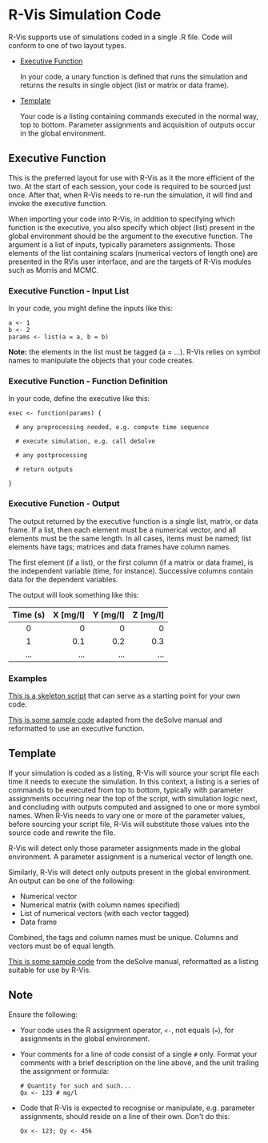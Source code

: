 # R-Vis Simulation Code

R-Vis supports use of simulations coded in a single .R file. Code will 
conform to one of two layout types.

* [Executive Function](#executive-function)
  
  In your code, a unary function is defined that runs the simulation and returns 
  the results in single object (list or matrix or data frame).

* [Template](#template)

  Your code is a listing containing commands executed in the normal way, top to
  bottom. Parameter assignments and acquisition of outputs occur in the global
  environment.

## Executive Function

This is the preferred layout for use with R-Vis as it the more efficient of the 
two. At the start of each session, your code is required to be sourced just once.
After that, when R-Vis needs to re-run the simulation, it will find and invoke the
executive function.

When importing your code into R-Vis, in addition to specifying which function is
the executive, you also specify which object (list) present in the global
environment should be the argument to the executive function. The argument is a
list of inputs, typically parameters assignments. Those elements of the list
containing scalars (numerical vectors of length one) are presented in the RVis
user interface, and are the targets of R-Vis modules such as Morris and
MCMC.

### Executive Function - Input List

In your code, you might define the inputs like this:

```
a <- 1
b <- 2
params <- list(a = a, b = b)
```

**Note:** the elements in the list must be tagged (a = ...). R-Vis relies on symbol
names to manipulate the objects that your code creates.

### Executive Function - Function Definition

In your code, define the executive like this:

```
exec <- function(params) {

  # any preprocessing needed, e.g. compute time sequence 

  # execute simulation, e.g. call deSolve

  # any postprocessing

  # return outputs

}
```

### Executive Function - Output

The output returned by the executive function is a single list, matrix, or
data frame. If a list, then each element must be a numerical vector, and
all elements must be the same length. In all cases, items must be named;
list elements have tags; matrices and data frames have column names.

The first element (if a list), or the first column (if a matrix or data frame),
is the independent variable (time, for instance). Successive columns contain data 
for the dependent variables.

The output will look something like this:

|Time (s)|X [mg/l]|Y [mg/l]|Z [mg/l]|
|:------:|-------:|-------:|-------:|
|0       |       0|       0|       0|
|1       |     0.1|     0.2|     0.3|
|...     |     ...|     ...|     ...|

### Examples

[This is a skeleton script](https://github.com/r-vis/Simulations/blob/master/exec/Skeleton.R) 
that can serve as a starting point for your own code.

[This is some sample code](https://github.com/r-vis/Simulations/blob/master/exec/Lorenz.R) 
adapted from the deSolve manual and reformatted to use an executive function.

## Template

If your simulation is coded as a listing, R-Vis will source your script file each 
time it needs to execute the simulation. In this context, a listing is a series of 
commands to be executed from top to bottom, typically with parameter assignments 
occurring near the top of the script, with simulation logic next, and concluding
with outputs computed and assigned to one or more symbol names. When R-Vis needs 
to vary one or more of the parameter values, before sourcing your script file, 
R-Vis will substitute those values into the source code and rewrite the file.

R-Vis will detect only those parameter assignments made in the global environment.
A parameter assignment is a numerical vector of length one.

Similarly, R-Vis will detect only outputs present in the global environment. An
output can be one of the following:

* Numerical vector
* Numerical matrix (with column names specified)
* List of numerical vectors (with each vector tagged)
* Data frame

Combined, the tags and column names must be unique. Columns and vectors must be 
of equal length.

[This is some sample code](https://github.com/r-vis/Simulations/blob/master/tmpl/ff_sed_oxy.R) 
from the deSolve manual, reformatted as a listing suitable for use by R-Vis.

## Note

Ensure the following:

* Your code uses the R assignment operator, ```<-```, not equals (```=```), for 
  assignments in the global environment.

* Your comments for a line of code consist of a single ```#``` only. Format your
  comments with a brief description on the line above, and the unit trailing the
  assignment or formula:

  ```
  # Quantity for such and such...
  Qx <- 123 # mg/l
  ```

* Code that R-Vis is expected to recognise or manipulate, e.g. parameter 
  assignments, should reside on a line of their own. Don't do this:

  ```Qx <- 123; Qy <- 456```
